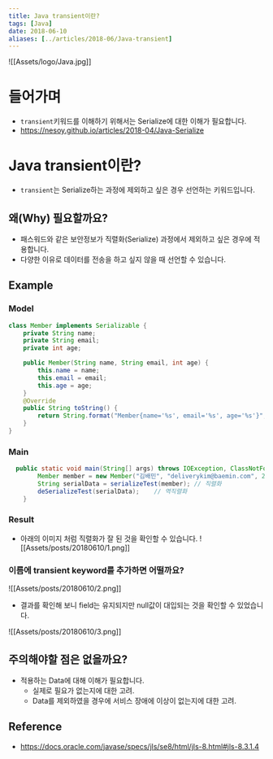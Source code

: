 ```yaml
---
title: Java transient이란?
tags: [Java]
date: 2018-06-10
aliases: [../articles/2018-06/Java-transient]
---
```

![[Assets/logo/Java.jpg]]

# 들어가며
- `transient`키워드를 이해하기 위해서는 Serialize에 대한 이해가 필요합니다.
- <https://nesoy.github.io/articles/2018-04/Java-Serialize>

# Java transient이란?
- `transient`는 Serialize하는 과정에 제외하고 싶은 경우 선언하는 키워드입니다.

## 왜(Why) 필요할까요?
- 패스워드와 같은 보안정보가 직렬화(Serialize) 과정에서 제외하고 싶은 경우에 적용합니다.
- 다양한 이유로 데이터를 전송을 하고 싶지 않을 때 선언할 수 있습니다.

## Example

### Model
```java
class Member implements Serializable {
    private String name;
    private String email;
    private int age;

    public Member(String name, String email, int age) {
        this.name = name;
        this.email = email;
        this.age = age;
    }
    @Override
    public String toString() {
        return String.format("Member{name='%s', email='%s', age='%s'}", name, email, age);
    }
}
```

### Main

```java
  public static void main(String[] args) throws IOException, ClassNotFoundException {
        Member member = new Member("김배민", "deliverykim@baemin.com", 25); // Model 객체
        String serialData = serializeTest(member); // 직렬화
        deSerializeTest(serialData);    // 역직렬화
    }
```

### Result
- 아래의 이미지 처럼 직렬화가 잘 된 것을 확인할 수 있습니다.
![[Assets/posts/20180610/1.png]]


### 이름에 transient keyword를 추가하면 어떨까요?

![[Assets/posts/20180610/2.png]]

- 결과를 확인해 보니 field는 유지되지만 null값이 대입되는 것을 확인할 수 있었습니다.

![[Assets/posts/20180610/3.png]]


## 주의해야할 점은 없을까요?
- 적용하는 Data에 대해 이해가 필요합니다.
    - 실제로 필요가 없는지에 대한 고려.
    - Data를 제외하였을 경우에 서비스 장애에 이상이 없는지에 대한 고려.



## Reference
- <https://docs.oracle.com/javase/specs/jls/se8/html/jls-8.html#jls-8.3.1.4>
